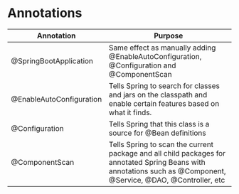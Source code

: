 # Annotations

Annotation | Purpose
--- | --- 
@SpringBootApplication | Same effect as manually adding @EnableAutoConfiguration, @Configuration and @ComponentScan
@EnableAutoConfiguration | Tells Spring to search for classes and jars on the classpath and enable certain features based on what it finds.
@Configuration | Tells Spring that this class is a source for @Bean definitions
@ComponentScan | Tells Spring to scan the current package and all child packages for annotated Spring Beans with annotations such as @Component, @Service, @DAO, @Controller, etc

